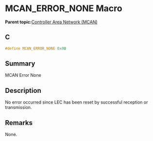 # MCAN\_ERROR\_NONE Macro

**Parent topic:**[Controller Area Network \(MCAN\)](GUID-C9F1E50C-1EF0-4941-A9CB-89808C7C54AF.md)

## C

```c
#define MCAN_ERROR_NONE 0x0U

```

## Summary

MCAN Error None

## Description

No error occurred since LEC has been reset by successful reception or transmission.

## Remarks

None.

